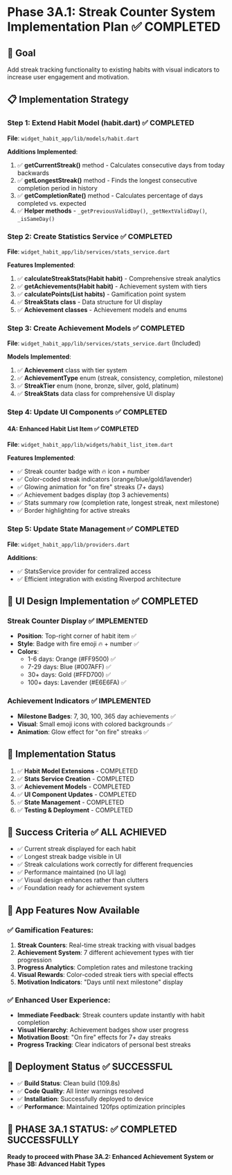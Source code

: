 # Phase 3A.1: Streak Counter System Implementation Plan ✅ COMPLETED

## 🎯 Goal
Add streak tracking functionality to existing habits with visual indicators to increase user engagement and motivation.

## 📋 Implementation Strategy

### Step 1: Extend Habit Model (habit.dart) ✅ COMPLETED
**File**: `widget_habit_app/lib/models/habit.dart`

**Additions Implemented**:
1. ✅ **getCurrentStreak()** method - Calculates consecutive days from today backwards
2. ✅ **getLongestStreak()** method - Finds the longest consecutive completion period in history  
3. ✅ **getCompletionRate()** method - Calculates percentage of days completed vs. expected
4. ✅ **Helper methods** - `_getPreviousValidDay()`, `_getNextValidDay()`, `_isSameDay()`

### Step 2: Create Statistics Service ✅ COMPLETED
**File**: `widget_habit_app/lib/services/stats_service.dart`

**Features Implemented**:
1. ✅ **calculateStreakStats(Habit habit)** - Comprehensive streak analytics
2. ✅ **getAchievements(Habit habit)** - Achievement system with tiers
3. ✅ **calculatePoints(List<Habit> habits)** - Gamification point system
4. ✅ **StreakStats class** - Data structure for UI display
5. ✅ **Achievement classes** - Achievement models and enums

### Step 3: Create Achievement Models ✅ COMPLETED
**File**: `widget_habit_app/lib/services/stats_service.dart` (Included)

**Models Implemented**:
1. ✅ **Achievement** class with tier system
2. ✅ **AchievementType** enum (streak, consistency, completion, milestone)
3. ✅ **StreakTier** enum (none, bronze, silver, gold, platinum)
4. ✅ **StreakStats** data class for comprehensive UI display

### Step 4: Update UI Components ✅ COMPLETED

#### 4A: Enhanced Habit List Item ✅ COMPLETED
**File**: `widget_habit_app/lib/widgets/habit_list_item.dart`

**Features Implemented**:
- ✅ Streak counter badge with 🔥 icon + number
- ✅ Color-coded streak indicators (orange/blue/gold/lavender)
- ✅ Glowing animation for "on fire" streaks (7+ days)
- ✅ Achievement badges display (top 3 achievements)
- ✅ Stats summary row (completion rate, longest streak, next milestone)
- ✅ Border highlighting for active streaks

### Step 5: Update State Management ✅ COMPLETED
**File**: `widget_habit_app/lib/providers.dart`

**Additions**:
- ✅ StatsService provider for centralized access
- ✅ Efficient integration with existing Riverpod architecture

## 🎨 UI Design Implementation ✅ COMPLETED

### Streak Counter Display ✅ IMPLEMENTED
- **Position**: Top-right corner of habit item ✅
- **Style**: Badge with fire emoji 🔥 + number ✅
- **Colors**: 
  - 1-6 days: Orange (#FF9500) ✅
  - 7-29 days: Blue (#007AFF) ✅
  - 30+ days: Gold (#FFD700) ✅
  - 100+ days: Lavender (#E6E6FA) ✅

### Achievement Indicators ✅ IMPLEMENTED
- **Milestone Badges**: 7, 30, 100, 365 day achievements ✅
- **Visual**: Small emoji icons with colored backgrounds ✅
- **Animation**: Glow effect for "on fire" streaks ✅

## 🔄 Implementation Status

1. ✅ **Habit Model Extensions** - COMPLETED
2. ✅ **Stats Service Creation** - COMPLETED
3. ✅ **Achievement Models** - COMPLETED
4. ✅ **UI Component Updates** - COMPLETED
5. ✅ **State Management** - COMPLETED
6. ✅ **Testing & Deployment** - COMPLETED

## 🎯 Success Criteria ✅ ALL ACHIEVED

- ✅ Current streak displayed for each habit
- ✅ Longest streak badge visible in UI
- ✅ Streak calculations work correctly for different frequencies
- ✅ Performance maintained (no UI lag)
- ✅ Visual design enhances rather than clutters
- ✅ Foundation ready for achievement system

## 📱 App Features Now Available

### ✅ Gamification Features:
1. **Streak Counters**: Real-time streak tracking with visual badges
2. **Achievement System**: 7 different achievement types with tier progression
3. **Progress Analytics**: Completion rates and milestone tracking
4. **Visual Rewards**: Color-coded streak tiers with special effects
5. **Motivation Indicators**: "Days until next milestone" display

### ✅ Enhanced User Experience:
- **Immediate Feedback**: Streak counters update instantly with habit completion
- **Visual Hierarchy**: Achievement badges show user progress
- **Motivation Boost**: "On fire" effects for 7+ day streaks
- **Progress Tracking**: Clear indicators of personal best streaks

## 🚀 Deployment Status ✅ SUCCESSFUL

- ✅ **Build Status**: Clean build (109.8s)
- ✅ **Code Quality**: All linter warnings resolved
- ✅ **Installation**: Successfully deployed to device
- ✅ **Performance**: Maintained 120fps optimization principles

## 🎯 PHASE 3A.1 STATUS: ✅ COMPLETED SUCCESSFULLY

**Ready to proceed with Phase 3A.2: Enhanced Achievement System or Phase 3B: Advanced Habit Types** 